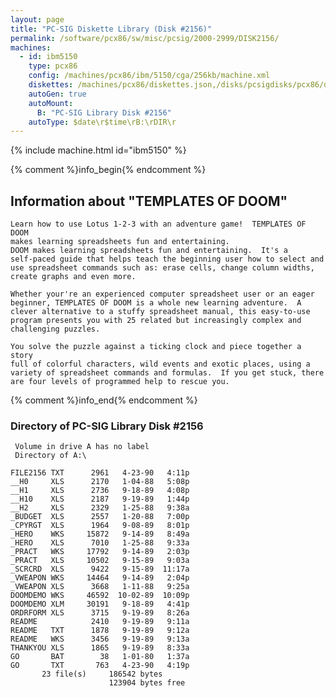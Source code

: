 ```yaml
---
layout: page
title: "PC-SIG Diskette Library (Disk #2156)"
permalink: /software/pcx86/sw/misc/pcsig/2000-2999/DISK2156/
machines:
  - id: ibm5150
    type: pcx86
    config: /machines/pcx86/ibm/5150/cga/256kb/machine.xml
    diskettes: /machines/pcx86/diskettes.json,/disks/pcsigdisks/pcx86/diskettes.json
    autoGen: true
    autoMount:
      B: "PC-SIG Library Disk #2156"
    autoType: $date\r$time\rB:\rDIR\r
---
```


{% include machine.html id="ibm5150" %}

{% comment %}info_begin{% endcomment %}

## Information about "TEMPLATES OF DOOM"

    Learn how to use Lotus 1-2-3 with an adventure game!  TEMPLATES OF DOOM
    makes learning spreadsheets fun and entertaining.
    DOOM makes learning spreadsheets fun and entertaining.  It's a
    self-paced guide that helps teach the beginning user how to select and
    use spreadsheet commands such as: erase cells, change column widths,
    create graphs and even more.
    
    Whether your're an experienced computer spreadsheet user or an eager
    beginner, TEMPLATES OF DOOM is a whole new learning adventure.  A
    clever alternative to a stuffy spreadsheet manual, this easy-to-use
    program presents you with 25 related but increasingly complex and
    challenging puzzles.
    
    You solve the puzzle against a ticking clock and piece together a story
    full of colorful characters, wild events and exotic places, using a
    variety of spreadsheet commands and formulas.  If you get stuck, there
    are four levels of programmed help to rescue you.
{% comment %}info_end{% endcomment %}


### Directory of PC-SIG Library Disk #2156

     Volume in drive A has no label
     Directory of A:\

    FILE2156 TXT      2961   4-23-90   4:11p
    __H0     XLS      2170   1-04-88   5:08p
    __H1     XLS      2736   9-18-89   4:08p
    __H10    XLS      2187   9-19-89   1:44p
    __H2     XLS      2329   1-25-88   9:38a
    _BUDGET  XLS      2557   1-20-88   7:00p
    _CPYRGT  XLS      1964   9-08-89   8:01p
    _HERO    WKS     15872   9-14-89   8:49a
    _HERO    XLS      7010   1-25-88   9:33a
    _PRACT   WKS     17792   9-14-89   2:03p
    _PRACT   XLS     10502   9-15-89   9:03a
    _SCRCRD  XLS      9422   9-15-89  11:17a
    _VWEAPON WKS     14464   9-14-89   2:04p
    _VWEAPON XLS      3668   1-11-88   9:25a
    DOOMDEMO WKS     46592  10-02-89  10:09p
    DOOMDEMO XLM     30191   9-18-89   4:41p
    ORDRFORM XLS      3715   9-19-89   8:26a
    README            2410   9-19-89   9:11a
    README   TXT      1878   9-19-89   9:12a
    README   WKS      3456   9-19-89   9:13a
    THANKYOU XLS      1865   9-19-89   8:33a
    GO       BAT        38   1-01-80   1:37a
    GO       TXT       763   4-23-90   4:19p
           23 file(s)     186542 bytes
                          123904 bytes free

